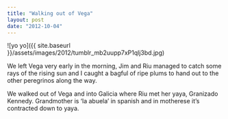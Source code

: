 ```yaml
---
title: "Walking out of Vega"
layout: post
date: "2012-10-04"
---
```


![yo yo]({{ site.baseurl }}/assets/images/2012/tumblr_mb2uupp7xP1qlj3bd.jpg)

We left Vega very early in the morning, Jim and Riu managed to catch some rays of the rising sun and I caught a bagful of ripe plums to hand out to the other peregrinos along the way.

We walked out of Vega and into Galicia where Riu met her yaya, Granizado Kennedy. Grandmother is ‘la abuela’ in spanish and in motherese it’s contracted down to yaya.
